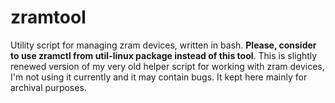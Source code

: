 # zramtool

Utility script for managing zram devices, written in bash. **Please, consider to use zramctl from util-linux package instead of this tool**. This is slightly renewed version of my very old helper script for working with zram devices, I'm not using it currently and it may contain bugs. It kept here mainly for archival purposes.
